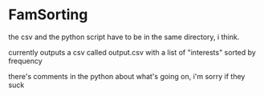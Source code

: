 # FamSorting

the csv and the python script have to be in the same directory, i think. 

currently outputs a csv called output.csv with a list of "interests" sorted by frequency

there's comments in the python about what's going on, i'm sorry if they suck
